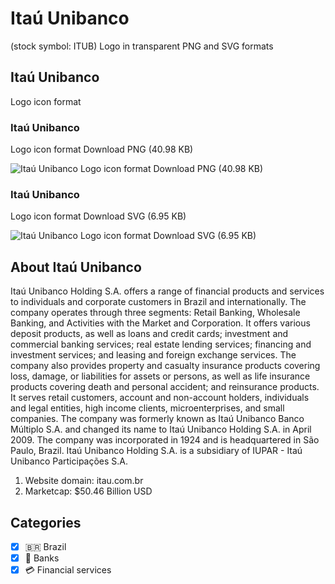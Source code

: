# Itaú Unibanco
 (stock symbol: ITUB) Logo in transparent PNG and SVG formats

## Itaú Unibanco
 Logo icon format

### Itaú Unibanco
 Logo icon format Download PNG (40.98 KB)

![Itaú Unibanco
 Logo icon format Download PNG (40.98 KB)](/img/orig/ITUB-1ebef8c5.png)

### Itaú Unibanco
 Logo icon format Download SVG (6.95 KB)

![Itaú Unibanco
 Logo icon format Download SVG (6.95 KB)](/img/orig/ITUB-5d498a9a.svg)

## About Itaú Unibanco


Itaú Unibanco Holding S.A. offers a range of financial products and services to individuals and corporate customers in Brazil and internationally. The company operates through three segments: Retail Banking, Wholesale Banking, and Activities with the Market and Corporation. It offers various deposit products, as well as loans and credit cards; investment and commercial banking services; real estate lending services; financing and investment services; and leasing and foreign exchange services. The company also provides property and casualty insurance products covering loss, damage, or liabilities for assets or persons, as well as life insurance products covering death and personal accident; and reinsurance products. It serves retail customers, account and non-account holders, individuals and legal entities, high income clients, microenterprises, and small companies. The company was formerly known as Itaú Unibanco Banco Múltiplo S.A. and changed its name to Itaú Unibanco Holding S.A. in April 2009. The company was incorporated in 1924 and is headquartered in São Paulo, Brazil. Itaú Unibanco Holding S.A. is a subsidiary of IUPAR - Itaú Unibanco Participações S.A.

1. Website domain: itau.com.br
2. Marketcap: $50.46 Billion USD


## Categories
- [x] 🇧🇷 Brazil
- [x] 🏦 Banks
- [x] 💳 Financial services
